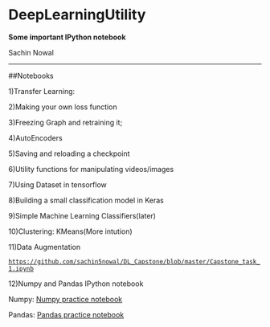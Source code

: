 # DeepLearningUtility
**Some important IPython notebook**

Sachin Nowal

---
##Notebooks

1)Transfer Learning:

2)Making your own loss function

3)Freezing Graph and retraining it;

4)AutoEncoders

5)Saving and reloading a checkpoint

6)Utility functions for manipulating videos/images

7)Using Dataset in tensorflow

8)Building a small classification model in Keras

9)Simple Machine Learning Classifiers(later)

10)Clustering: KMeans(More intution)

11)Data Augmentation

[`https://github.com/sachin5nowal/DL_Capstone/blob/master/Capstone_task_1.ipynb`](https://github.com/sachin5nowal/DL_Capstone/blob/master/Capstone_task_1.ipynb)

12)Numpy and Pandas IPython notebook

Numpy: [Numpy practice notebook](https://github.com/sachin5nowal/MachineLearningUtils/blob/master/Playing%20with%20numpy.ipynb)

Pandas: [Pandas practice notebook](https://github.com/sachin5nowal/MachineLearningUtils/blob/master/Playing%20with%20Pandas.ipynb)
